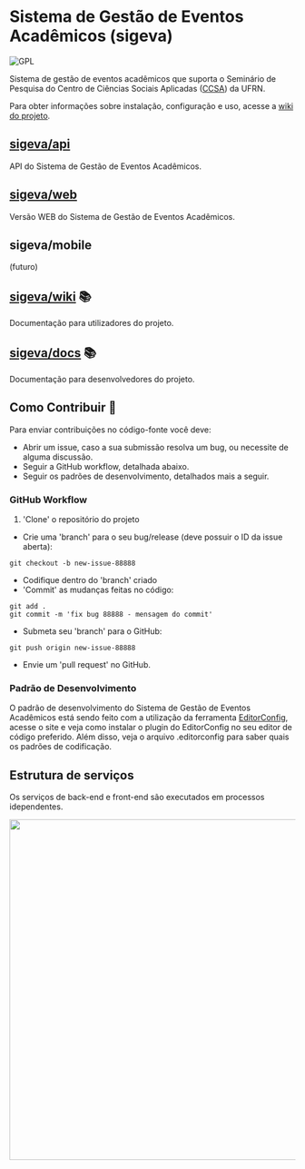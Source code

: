 # Sistema de Gestão de Eventos Acadêmicos (sigeva)
![GPL](https://img.shields.io/badge/license-GPL-blue.svg)

Sistema de gestão de eventos acadêmicos que suporta o Seminário de Pesquisa do Centro de Ciências Sociais Aplicadas ([CCSA](https://ccsa.ufrn.br)) da UFRN.

Para obter informações sobre instalação, configuração e uso, acesse a [wiki do projeto](https://github.com/ccsa-ufrn/seminario/wiki).

## [sigeva/api](https://github.com/ccsa-ufrn/sigeva-api)
API do Sistema de Gestão de Eventos Acadêmicos.

## [sigeva/web](https://github.com/ccsa-ufrn/sigeva-web)
Versão WEB do Sistema de Gestão de Eventos Acadêmicos.

## sigeva/mobile
(futuro)

## [sigeva/wiki](https://github.com/ccsa-ufrn/seminario/wiki) :books:
Documentação para utilizadores do projeto.

## [sigeva/docs](https://github.com/ccsa-ufrn/seminario/tree/master/docs) :books:
Documentação para desenvolvedores do projeto.

## Como Contribuir :checkered_flag:
Para enviar contribuições no código-fonte você deve:
- Abrir um issue, caso a sua submissão resolva um bug, ou necessite de alguma discussão.
- Seguir a GitHub workflow, detalhada abaixo.
- Seguir os padrões de desenvolvimento, detalhados mais a seguir.

### GitHub Workflow
1. 'Clone' o repositório do projeto
- Crie uma 'branch' para o seu bug/release (deve possuir o ID da issue aberta):
~~~
git checkout -b new-issue-88888
~~~
- Codifique dentro do 'branch' criado
- 'Commit' as mudanças feitas no código:
~~~
git add .
git commit -m 'fix bug 88888 - mensagem do commit'
~~~
- Submeta seu 'branch' para o GitHub:
~~~
git push origin new-issue-88888
~~~
- Envie um 'pull request' no GitHub.

### Padrão de Desenvolvimento

O padrão de desenvolvimento do Sistema de Gestão de Eventos Acadêmicos está sendo feito com a utilização da ferramenta [EditorConfig](http://editorconfig.org/), acesse o site e veja como instalar o plugin do EditorConfig no seu editor de código preferido. Além disso, veja o arquivo .editorconfig para saber quais os padrões de codificação.

## Estrutura de serviços
Os serviços de back-end e front-end são executados em processos idependentes.

<img src="http://i.imgur.com/3OLBNcc.png" width="600px">
